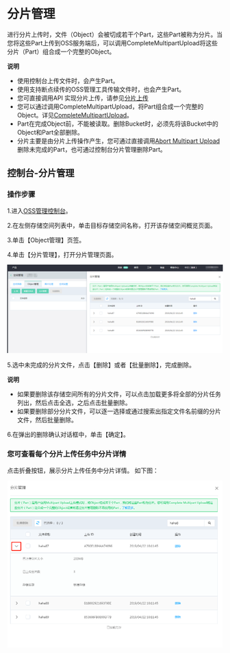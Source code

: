
# 分片管理

进行分片上传时，文件（Object）会被切成若干个Part，这些Part被称为分片。当您将这些Part上传到OSS服务端后，可以调用CompleteMultipartUpload将这些分片（Part）组合成一个完整的Object。

**说明**

* 使用控制台上传文件时，会产生Part。
* 使用支持断点续传的OSS管理工具传输文件时，也会产生Part。
* 您可直接调用API 实现分片上传，请参见[分片上传](https://docs.jdcloud.com/cn/object-storage-service/initiate-multipart-upload-2)
* 您可以通过调用CompleteMultipartUpload，将Part组合成一个完整的Object。详见[CompleteMultipartUpload](https://docs.jdcloud.com/cn/object-storage-service/complete-multipart-upload-2)。
* Part在完成Object前，不能被读取。删除Bucket时，必须先将该Bucket中的Object和Part全部删除。
* 分片主要是由分片上传操作产生，您可通过直接调用[Abort Multipart Upload](https://docs.jdcloud.com/cn/object-storage-service/abort-multipart-upload-2)删除未完成的Part，也可通过控制台分片管理删除Part。

## 控制台-分片管理

### 操作步骤

1.进入[OSS管理控制台](https://oss-console.jdcloud.com/space)。

2.在左侧存储空间列表中，单击目标存储空间名称，打开该存储空间概览页面。

3.单击【Object管理】页签。

4.单击【分片管理】，打开分片管理页面。

![分片管理](../../../../image/Object-Storage-Service/OSS-154.png)
 

5.选中未完成的分片文件，点击【删除】或者【批量删除】，完成删除。


**说明**

* 如果要删除该存储空间所有的分片文件，可以点击加载更多将全部的分片任务列出，然后点击全选，之后点击批量删除。
* 如果要删除部分分片文件，可以逐一选择或通过搜索出指定文件名前缀的分片文件，然后批量删除。

6.在弹出的删除确认对话框中，单击【确定】。

### 您可查看每个分片上传任务中分片详情

点击折叠按钮，展示分片上传任务中分片详情。
如下图：

![分片管理](../../../../image/Object-Storage-Service/OSS-155.png)






